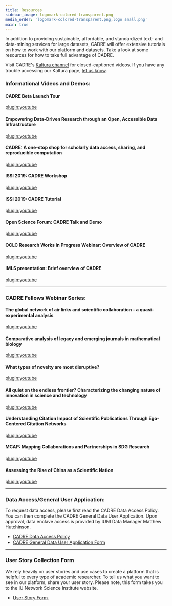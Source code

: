 ```yaml
---
title: Resources
sidebar_image: logomark-colored-transparent.png
media_order: 'logomark-colored-transparent.png,logo small.png'
main: true
---
```


In addition to providing sustainable, affordable, and standardized text- and data-mining services for large datasets, CADRE will offer extensive tutorials on how to work with our platform and datasets. Take a look at some resources for how to take full advantage of CADRE.

Visit CADRE's [Kaltura channel](https://iu.mediaspace.kaltura.com/channel/Collaborative%2BArchive%2BData%2BResearch%2BEnvironment%2B%2528CADRE%2529/122203841) for closed-captioned videos. If you have any trouble accessing our Kaltura page, [let us know](https://cadre.iu.edu/contact-us).  

### Informational Videos and Demos: ###

#### CADRE Beta Launch Tour
[plugin:youtube](https://youtu.be/C5W0EmhwPMg)

#### Empowering Data-Driven Research through an Open, Accessible Data Infrastructure
[plugin:youtube](https://youtu.be/svf0zD438n0)

#### CADRE: A one-stop shop for scholarly data access, sharing, and reproducible computation
[plugin:youtube](https://youtu.be/BZOqWYmzeD8)

#### ISSI 2019: CADRE Workshop
[plugin:youtube](https://www.youtube.com/watch?v=SORK_OZYjcE)

#### ISSI 2019: CADRE Tutorial
[plugin:youtube](https://www.youtube.com/watch?v=uRpNaqHYgxY) 

#### Open Science Forum: CADRE Talk and Demo
[plugin:youtube](https://youtu.be/8NjmOvkqDAw)

#### OCLC Research Works in Progress Webinar: Overview of CADRE
[plugin:youtube](https://www.youtube.com/watch?v=s4NPmB-aSv0)

#### IMLS presentation: Brief overview of CADRE
[plugin:youtube](https://www.youtube.com/watch?v=33ev6Rzhd0A)

--- 

### CADRE Fellows Webinar Series: ### 
#### The global network of air links and scientific collaboration – a quasi-experimental analysis
[plugin:youtube](https://youtu.be/axOLJbo78GM)

#### Comparative analysis of legacy and emerging journals in mathematical biology
[plugin:youtube](https://youtu.be/dKBP5XIGs_U)

#### What types of novelty are most disruptive?
[plugin:youtube](https://youtu.be/qxnwtzfz_3I)

#### All quiet on the endless frontier? Characterizing the changing nature of innovation in science and technology
[plugin:youtube](https://youtu.be/T7Xgu9StoyI)

#### Understanding Citation Impact of Scientific Publications Through Ego-Centered Citation Networks
[plugin:youtube](https://youtu.be/P4jEjFRCB3U)

#### MCAP: Mapping Collaborations and Partnerships in SDG Research
[plugin:youtube](https://youtu.be/NtECdJYD51w)

#### Assessing the Rise of China as a Scientific Nation
[plugin:youtube](https://www.youtube.com/watch?v=Ylhq7JpZAXI)

---

### Data Access/General User Application: ###
To request data access, please first read the CADRE Data Access Policy. You can then complete the CADRE General Data User Application. Upon approval, data enclave access is provided by IUNI Data Manager Matthew Hutchinson.
* [CADRE Data Access Policy](https://cadre.iu.edu/resources/data-access-policy)
* [CADRE General Data User Application Form](https://iuni.iu.edu/resources/cadre/general-data-user)

---

### User Story Collection Form ###
We rely heavily on user stories and use cases to create a platform that is helpful to every type of academic researcher. To tell us what you want to see in our platform, share your user story. Please note, this form takes you to the IU Network Science Institute website.
*  [User Story Form](http://iuni.iu.edu/resources/cadre/user-stories).